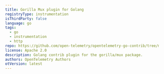 ```yaml
---
title: Gorilla Mux plugin for Golang
registryType: instrumentation
isThirdParty: false
language: go
tags:
  - go
  - instrumentation
  - http
repo: https://github.com/open-telemetry/opentelemetry-go-contrib/tree/master/instrumentation/github.com/gorilla/mux
license: Apache 2.0
description: Golang contrib plugin for the gorilla/mux package.
authors: OpenTelemetry Authors
otVersion: latest
---
```

